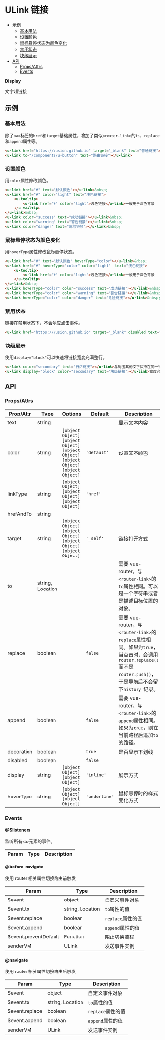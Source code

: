 <!-- 该 README.md 根据 api.yaml 和 docs/*.md 自动生成，为了方便在 GitHub 和 NPM 上查阅。如需修改，请查看源文件 -->

# ULink 链接

- [示例](#示例)
    - [基本用法](#基本用法)
    - [设置颜色](#设置颜色)
    - [鼠标悬停状态为颜色变化](#鼠标悬停状态为颜色变化)
    - [禁用状态](#禁用状态)
    - [块级展示](#块级展示)
- [API]()
    - [Props/Attrs](#propsattrs)
    - [Events](#events)

**Display**

文字超链接

## 示例
### 基本用法

除了`<a>`标签的`href`和`target`基础属性，增加了类似`<router-link>`的`to`、`replace`和`append`属性等。

``` html
<u-link href="https://vusion.github.io" target="_blank" text="普通链接"></u-link>&nbsp;
<u-link to="/components/u-button" text="路由链接"></u-link>
```

### 设置颜色

用`color`属性修改颜色。

``` html
<u-link href="#" text="默认颜色"></u-link>&nbsp;
<u-link href="#" color="light" text="浅色链接">
    <u-tooltip>
        <u-link href="#" color="light">浅色链接</u-link>一般用于深色背景
    </u-tooltip>
</u-link>&nbsp;
<u-link color="success" text="成功链接"></u-link>&nbsp;
<u-link color="warning" text="警告链接"></u-link>&nbsp;
<u-link color="danger" text="危险链接"></u-link>&nbsp;
```

### 鼠标悬停状态为颜色变化

用`hoverType`属性修改鼠标悬停状态。

``` html
<u-link href="#" text="默认颜色" hoverType="color"></u-link>&nbsp;
<u-link href="#" hoverType="color" color="light"  text="浅色链接">
    <u-tooltip>
        <u-link href="#" color="light">浅色链接</u-link>一般用于深色背景
    </u-tooltip>
</u-link>&nbsp;
<u-link hoverType="color" color="success" text="成功链接"></u-link>&nbsp;
<u-link hoverType="color" color="warning" text="警告链接"></u-link>&nbsp;
<u-link hoverType="color" color="danger" text="危险链接"></u-link>&nbsp;
```

### 禁用状态

链接在禁用状态下，不会响应点击事件。

``` html
<u-link href="https://vusion.github.io" target="_blank" disabled text="禁用链接"></u-link>
```

### 块级展示

使用`display="block"`可以快速将链接宽度充满整行。

``` html
<u-link color="secondary" text="行内链接"></u-link>与周围其他文字保持在同一行。
<u-link display="block" color="secondary" text="块级链接"></u-link>宽度充满整行。
```

## API
### Props/Attrs

| Prop/Attr | Type | Options | Default | Description |
| --------- | ---- | ------- | ------- | ----------- |
| text | string |  |  | 显示文本内容 |
| color | string | `[object Object]`<br/>`[object Object]`<br/>`[object Object]`<br/>`[object Object]`<br/>`[object Object]` | `'default'` | 设置文本颜色 |
| linkType | string | `[object Object]`<br/>`[object Object]`<br/>`[object Object]` | `'href'` |  |
| hrefAndTo | string |  |  |  |
| target | string | `[object Object]`<br/>`[object Object]`<br/>`[object Object]`<br/>`[object Object]` | `'_self'` | 链接打开方式 |
| to | string, Location |  |  | 需要 vue-router，与`<router-link>`的`to`属性相同。可以是一个字符串或者是描述目标位置的对象。 |
| replace | boolean |  | `false` | 需要 vue-router，与`<router-link>`的`replace`属性相同。如果为`true`，当点击时，会调用`router.replace()`而不是`router.push()`，于是导航后不会留下`history `记录。 |
| append | boolean |  | `false` | 需要 vue-router，与`<router-link>`的`append`属性相同。如果为`true`，则在当前路径后追加`to`的路径。 |
| decoration | boolean |  | `true` | 是否显示下划线 |
| disabled | boolean |  | `false` |  |
| display | string | `[object Object]`<br/>`[object Object]` | `'inline'` | 展示方式 |
| hoverType | string | `[object Object]`<br/>`[object Object]` | `'underline'` | 鼠标悬停时的样式变化方式 |

### Events

#### @$listeners

监听所有`<a>`元素的事件。

| Param | Type | Description |
| ----- | ---- | ----------- |

#### @before-navigate

使用 router 相关属性切换路由前触发

| Param | Type | Description |
| ----- | ---- | ----------- |
| $event | object | 自定义事件对象 |
| $event.to | string, Location | `to`属性的值 |
| $event.replace | boolean | `replace`属性的值 |
| $event.append | boolean | `append`属性的值 |
| $event.preventDefault | Function | 阻止切换流程 |
| senderVM | ULink | 发送事件实例 |

#### @navigate

使用 router 相关属性切换路由后触发

| Param | Type | Description |
| ----- | ---- | ----------- |
| $event | object | 自定义事件对象 |
| $event.to | string, Location | `to`属性的值 |
| $event.replace | boolean | `replace`属性的值 |
| $event.append | boolean | `append`属性的值 |
| senderVM | ULink | 发送事件实例 |

